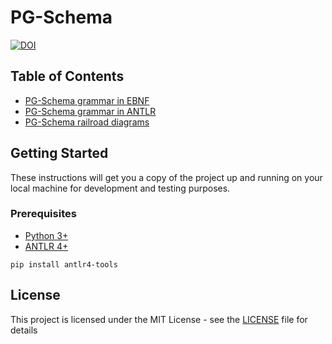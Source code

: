# PG-Schema

[![DOI](https://zenodo.org/badge/568072768.svg)](https://zenodo.org/badge/latestdoi/568072768)

##  Table of Contents
* [PG-Schema grammar in EBNF](ebnf)
* [PG-Schema grammar in ANTLR](antrl)
* [PG-Schema railroad diagrams](railroad_diagrams)

## Getting Started

These instructions will get you a copy of the project up and running on your local machine for development and testing purposes.

### Prerequisites

* [Python 3+](https://www.python.org/downloads/)
* [ANTLR 4+](https://www.antlr.org/download.html)

```pip install antlr4-tools```


## License

This project is licensed under the MIT License - see the [LICENSE](LICENSE) file for details
